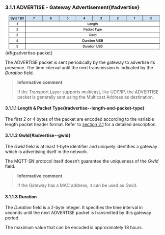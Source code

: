 <!-- transformation-note: left upstream numbering of headings for verification -->
### 3.1.1 ADVERTISE - Gateway Advertisement{#advertise}

![ADVERTISE Packet](images/packet/advertise.png "ADVERTISE Packet"){#fig:advertise-packet}

The ADVERTISE packet is sent periodically by the gateway to advertise its presence.
The time interval until the next transmission is indicated by the _Duration_ field.

>**Informative comment**
>
>If the Transport Layer supports multicast, like UDP/IP, the ADVERTISE packet is generally sent using the Multicast Address as destination.

#### 3.1.1.1 Length &amp; Packet Type{#advertise--length-and-packet-type}

The first 2 or 4 bytes of the packet are encoded according to the variable length packet header format.
Refer to [section 2.1](#structure-of-an-mqtt-sn-control-packet) for a detailed description.

#### 3.1.1.2 GwId{#advertise--gwid}

The _GwId_ field is at least 1-byte identifier and uniquely identifies a gateway which is advertising itself in the network.

The MQTT-SN protocol itself doesn’t guarantee the uniqueness of the _GwId_ field.

>**Informative comment**
>
>If the Gateway has a MAC address, it can be used as _GwId_. 

#### 3.1.1.3 Duration

The _Duration_ field is a 2-byte integer.
It specifies the time interval in seconds until the next ADVERTISE packet is transmitted by this gateway period. 

The maximum value that can be encoded is approximately 18 hours.
